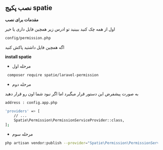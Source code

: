 ## نصب پکیج spatie

__مقدمات برای نصب__

اول از همه چک کنید ببینید تو ادرس زیر همچین فایل داری یا خیر 
```bash
config/permission.php
```



اگه همچین فایل داشتید پاکش کنید

__install spatie__


* مرحله اول
‍
```bash
 composer require spatie/laravel-permission
 ```

* مرحله دوم

به صورت پیشفرض این دستور قرار میگیرد اما اگر نبود شما اون رو قرار دهید
‍‍‍
```bash
address : config.app.php
```

```bash 
'providers' => [
    // ...
    Spatie\Permission\PermissionServiceProvider::class,
];
```


* مرحله سوم

```bash
php artisan vendor:publish --provider="Spatie\Permission\PermissionServiceProvider"

```
